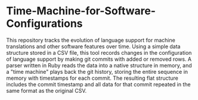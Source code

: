 # Time-Machine-for-Software-Configurations
This repository tracks the evolution of language support for machine translations and other software features over time. Using a simple data structure stored in a CSV file, this tool records changes in the configuration of language support by making git commits with added or removed rows. A parser written in Ruby reads the data into a native structure in memory, and a "time machine" plays back the git history, storing the entire sequence in memory with timestamps for each commit. The resulting flat structure includes the commit timestamp and all data for that commit repeated in the same format as the original CSV.
